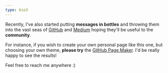 ```yaml
---
type: bio3
---
```


Recently, I've also started putting  **messages in bottles**
and throwing them into the vast seas of [GitHub](https://github.com/fernandomachado90)
and [Medium](https://medium.com/@fernandomachado90)
hoping they'll be useful to the **community**.

For instance, if you wish to create your own personal page like this one,
but choosing your own theme, **please try** the [GitHub Page Maker](https://github.com/fernandomachado90/github-page-maker). I'd be really happy to see the results!

Feel free to reach me anywhere :)
